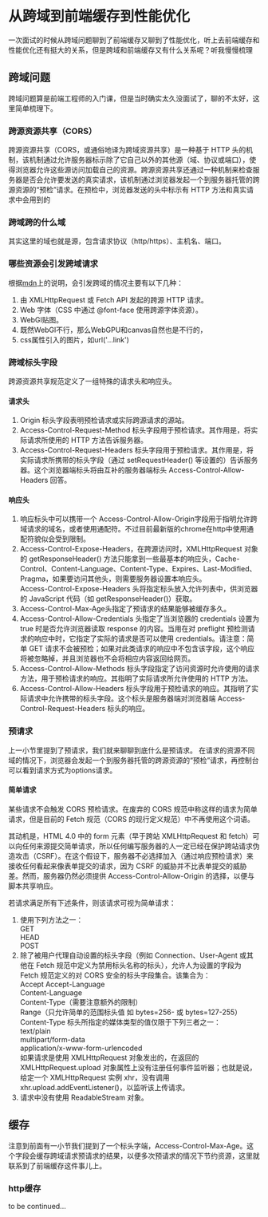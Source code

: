 # 从跨域到前端缓存到性能优化

一次面试的时候从跨域问题聊到了前端缓存又聊到了性能优化，听上去前端缓存和性能优化还有挺大的关系，但是跨域和前端缓存又有什么关系呢？听我慢慢梳理

## 跨域问题

跨域问题算是前端工程师的入门课，但是当时确实太久没面试了，聊的不太好，这里简单梳理下。

### 跨源资源共享（CORS）

跨源资源共享（CORS，或通俗地译为跨域资源共享）是一种基于 HTTP 头的机制，该机制通过允许服务器标示除了它自己以外的其他源（域、协议或端口），使得浏览器允许这些源访问加载自己的资源。跨源资源共享还通过一种机制来检查服务器是否会允许要发送的真实请求，该机制通过浏览器发起一个到服务器托管的跨源资源的“预检”请求。在预检中，浏览器发送的头中标示有 HTTP 方法和真实请求中会用到的

### 跨域跨的什么域

其实这里的域也就是源，包含请求协议（http/https）、主机名、端口。

### 哪些资源会引发跨域请求

根据[mdn](https://developer.mozilla.org/zh-CN/docs/Web/HTTP/CORS)上的说明，会引发跨域的情况主要有以下几种：

1. 由 XMLHttpRequest 或 Fetch API 发起的跨源 HTTP 请求。
2. Web 字体（CSS 中通过 @font-face 使用跨源字体资源）。
3. WebGl贴图。
4. 既然WebGl不行，那么WebGPU和canvas自然也是不行的，
5. css属性引入的图片，如url('...link')

### 跨域标头字段

跨源资源共享规范定义了一组特殊的请求头和响应头。

#### 请求头

1. Origin 标头字段表明预检请求或实际跨源请求的源站。
2. Access-Control-Request-Method 标头字段用于预检请求。其作用是，将实际请求所使用的 HTTP 方法告诉服务器。
3. Access-Control-Request-Headers 标头字段用于预检请求。其作用是，将实际请求所携带的标头字段（通过 setRequestHeader() 等设置的）告诉服务器。这个浏览器端标头将由互补的服务器端标头 Access-Control-Allow-Headers 回答。

#### 响应头

1. 响应标头中可以携带一个 Access-Control-Allow-Origin字段用于指明允许跨域请求的域名，或者使用通配符。不过目前最新版的chrome在http中使用通配符貌似会受到限制。
2. Access-Control-Expose-Headers，在跨源访问时，XMLHttpRequest 对象的 getResponseHeader() 方法只能拿到一些最基本的响应头，Cache-Control、Content-Language、Content-Type、Expires、Last-Modified、Pragma，如果要访问其他头，则需要服务器设置本响应头。  
   Access-Control-Expose-Headers 头将指定标头放入允许列表中，供浏览器的 JavaScript 代码（如 getResponseHeader()）获取。
3. Access-Control-Max-Age头指定了预请求的结果能够被缓存多久。
4. Access-Control-Allow-Credentials 头指定了当浏览器的 credentials 设置为 true 时是否允许浏览器读取 response 的内容。当用在对 preflight 预检测请求的响应中时，它指定了实际的请求是否可以使用 credentials。请注意：简单 GET 请求不会被预检；如果对此类请求的响应中不包含该字段，这个响应将被忽略掉，并且浏览器也不会将相应内容返回给网页。
5. Access-Control-Allow-Methods 标头字段指定了访问资源时允许使用的请求方法，用于预检请求的响应。其指明了实际请求所允许使用的 HTTP 方法。
6. Access-Control-Allow-Headers 标头字段用于预检请求的响应。其指明了实际请求中允许携带的标头字段。这个标头是服务器端对浏览器端 Access-Control-Request-Headers 标头的响应。

### 预请求

上一小节里提到了预请求，我们就来聊聊到底什么是预请求。
在请求的资源不同域的情况下，浏览器会发起一个到服务器托管的跨源资源的“预检”请求，再控制台可以看到请求方式为options请求。

#### 简单请求

某些请求不会触发 CORS 预检请求。在废弃的 CORS 规范中称这样的请求为简单请求，但是目前的 Fetch 规范（CORS 的现行定义规范）中不再使用这个词语。

其动机是，HTML 4.0 中的 form 元素（早于跨站 XMLHttpRequest 和 fetch）可以向任何来源提交简单请求，所以任何编写服务器的人一定已经在保护跨站请求伪造攻击（CSRF）。在这个假设下，服务器不必选择加入（通过响应预检请求）来接收任何看起来像表单提交的请求，因为 CSRF 的威胁并不比表单提交的威胁差。然而，服务器仍然必须提供 Access-Control-Allow-Origin 的选择，以便与脚本共享响应。

若请求满足所有下述条件，则该请求可视为简单请求：

1. 使用下列方法之一：  
   GET  
   HEAD  
   POST
2. 除了被用户代理自动设置的标头字段（例如 Connection、User-Agent 或其他在 Fetch 规范中定义为禁用标头名称的标头），允许人为设置的字段为 Fetch 规范定义的对 CORS 安全的标头字段集合。该集合为：  
    Accept
   Accept-Language  
    Content-Language  
    Content-Type（需要注意额外的限制）  
    Range（只允许简单的范围标头值 如 bytes=256- 或 bytes=127-255）  
    Content-Type 标头所指定的媒体类型的值仅限于下列三者之一：  
    text/plain  
    multipart/form-data  
    application/x-www-form-urlencoded  
   如果请求是使用 XMLHttpRequest 对象发出的，在返回的 XMLHttpRequest.upload 对象属性上没有注册任何事件监听器；也就是说，给定一个 XMLHttpRequest 实例 xhr，没有调用 xhr.upload.addEventListener()，以监听该上传请求。
3. 请求中没有使用 ReadableStream 对象。

## 缓存

注意到前面有一小节我们提到了一个标头字端，Access-Control-Max-Age。这个字段会缓存跨域请求预请求的结果，以便多次预请求的情况下节约资源，这里就联系到了前端缓存这件事儿上。

### http缓存

to be continued...
